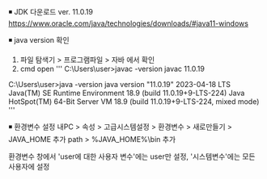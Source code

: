 ◾ JDK 다운로드 ver. 11.0.19
https://www.oracle.com/java/technologies/downloads/#java11-windows

◾ java version 확인
1. 파일 탐색기 > 프로그램파일 > 자바 에서 확인
2. cmd open
'''
C:\Users\user>javac -version
javac 11.0.19

C:\Users\user>java -version
java version "11.0.19" 2023-04-18 LTS
Java(TM) SE Runtime Environment 18.9 (build 11.0.19+9-LTS-224)
Java HotSpot(TM) 64-Bit Server VM 18.9 (build 11.0.19+9-LTS-224, mixed mode)
'''

◾ 환경변수 설정
내PC > 속성 > 고급시스템설정 > 환경변수 > 새로만들기 > JAVA_HOME 추가
                                        path > %JAVA_HOME%\bin 추가

환경변수 창에서 'user에 대한 사용자 변수'에는 user만 설정, '시스템변수'에는 모든 사용자에 설정
